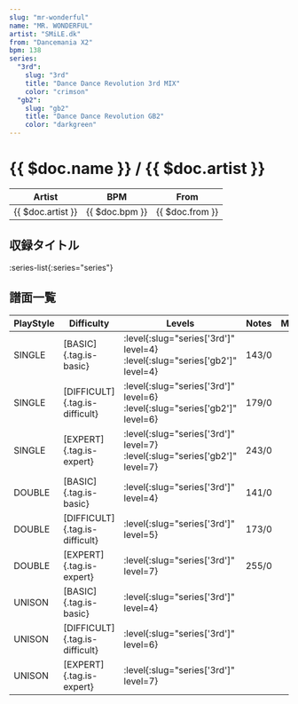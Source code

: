 ```yaml
---
slug: "mr-wonderful"
name: "MR. WONDERFUL"
artist: "SMiLE.dk"
from: "Dancemania X2"
bpm: 138
series:
  "3rd":
    slug: "3rd"
    title: "Dance Dance Revolution 3rd MIX"
    color: "crimson"
  "gb2":
    slug: "gb2"
    title: "Dance Dance Revolution GB2"
    color: "darkgreen"
---
```


# {{ $doc.name }} / {{ $doc.artist }}

|Artist|BPM|From|
|------|---|----|
|{{ $doc.artist }}|{{ $doc.bpm }}|{{ $doc.from }}|

## 収録タイトル

:series-list{:series="series"}

## 譜面一覧

|PlayStyle|Difficulty|Levels|Notes|Movie|
|---------|----------|------|-----|-----|
|SINGLE|[BASIC]{.tag.is-basic}|:level{:slug="series['3rd']" level=4} :level{:slug="series['gb2']" level=4}|143/0||
|SINGLE|[DIFFICULT]{.tag.is-difficult}|:level{:slug="series['3rd']" level=6} :level{:slug="series['gb2']" level=6}|179/0||
|SINGLE|[EXPERT]{.tag.is-expert}|:level{:slug="series['3rd']" level=7} :level{:slug="series['gb2']" level=7}|243/0||
|DOUBLE|[BASIC]{.tag.is-basic}|:level{:slug="series['3rd']" level=4}|141/0||
|DOUBLE|[DIFFICULT]{.tag.is-difficult}|:level{:slug="series['3rd']" level=5}|173/0||
|DOUBLE|[EXPERT]{.tag.is-expert}|:level{:slug="series['3rd']" level=7}|255/0||
|UNISON|[BASIC]{.tag.is-basic}|:level{:slug="series['3rd']" level=4}|||
|UNISON|[DIFFICULT]{.tag.is-difficult}|:level{:slug="series['3rd']" level=6}|||
|UNISON|[EXPERT]{.tag.is-expert}|:level{:slug="series['3rd']" level=7}|||
